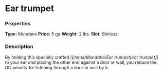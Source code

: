 ﻿---
Title: "Ear trumpet"
Type: "Mundane"
Price: "5 gp"
Weight: "2 lbs."
Slot: "Slotless"
Description: |
  "By holding this specially crafted ear trumpet to your ear and placing the other end against a door or wall, you reduce the DC penalty for listening through a door or wall by 5."
Sources: "['Ultimate Equipment']"
---

# Ear trumpet

### Properties

**Type:** Mundane **Price:** 5 gp **Weight:** 2 lbs. **Slot:** Slotless

### Description

By holding this specially crafted _[[items/Mundane/Ear trumpet|ear trumpet]]_ to your ear and placing the other end against a door or wall, you reduce the DC penalty for listening through a door or wall by 5.

